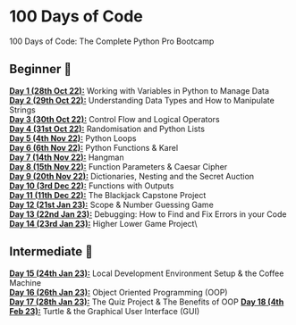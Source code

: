 # 100 Days of Code
100 Days of Code: The Complete Python Pro Bootcamp

## Beginner 🐻
**[Day 1 (28th Oct 22):](https://github.com/beatricekay/100-Days-of-Code/tree/main/day01)** Working with Variables in Python to Manage Data\
**[Day 2 (29th Oct 22):](https://github.com/beatricekay/100-Days-of-Code/tree/main/day02)** Understanding Data Types and How to Manipulate Strings\
**[Day 3 (30th Oct 22):](https://github.com/beatricekay/100-Days-of-Code/tree/main/day03)** Control Flow and Logical Operators\
**[Day 4 (31st Oct 22):](https://github.com/beatricekay/100-Days-of-Code/tree/main/day04)** Randomisation and Python Lists\
**[Day 5 (4th Nov 22):](https://github.com/beatricekay/100-Days-of-Code/tree/main/day05)** Python Loops\
**[Day 6 (6th Nov 22):](https://github.com/beatricekay/100-Days-of-Code/tree/main/day06)** Python Functions & Karel\
**[Day 7 (14th Nov 22):](https://github.com/beatricekay/100-Days-of-Code/tree/main/day07)** Hangman\
**[Day 8 (15th Nov 22):](https://github.com/beatricekay/100-Days-of-Code/tree/main/day08)** Function Parameters & Caesar Cipher\
**[Day 9 (20th Nov 22):](https://github.com/beatricekay/100-Days-of-Code/tree/main/day09)** Dictionaries, Nesting and the Secret Auction\
**[Day 10 (3rd Dec 22):](https://github.com/beatricekay/100-Days-of-Code/tree/main/day10)** Functions with Outputs\
**[Day 11 (11th Dec 22):](https://github.com/beatricekay/100-Days-of-Code/tree/main/day11)** The Blackjack Capstone Project\
**[Day 12 (21st Jan 23):](https://github.com/beatricekay/100-Days-of-Code/tree/main/day12)** Scope & Number Guessing Game\
**[Day 13 (22nd Jan 23):](https://github.com/beatricekay/100-Days-of-Code/tree/main/day13)** Debugging: How to Find and Fix Errors in your Code\
**[Day 14 (23rd Jan 23):](https://github.com/beatricekay/100-Days-of-Code/tree/main/day14)** Higher Lower Game Project\

## Intermediate 🐯
**[Day 15 (24th Jan 23):](https://github.com/beatricekay/100-Days-of-Code/tree/main/day15)** Local Development Environment Setup & the Coffee Machine\
**[Day 16 (26th Jan 23):](https://github.com/beatricekay/100-Days-of-Code/tree/main/day16)** Object Oriented Programming (OOP)\
**[Day 17 (28th Jan 23):](https://github.com/beatricekay/100-Days-of-Code/tree/main/day17)** The Quiz Project & The Benefits of OOP
**[Day 18 (4th Feb 23):](https://github.com/beatricekay/100-Days-of-Code/tree/main/day17)** Turtle & the Graphical User Interface (GUI)

